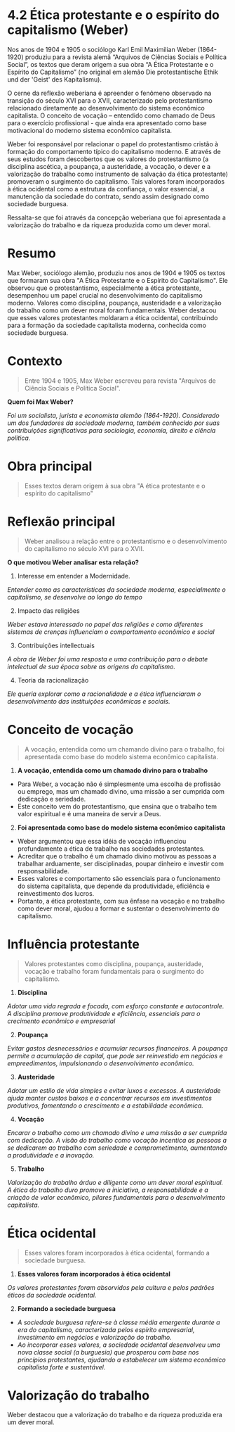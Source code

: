 # 4.2 Ética protestante e o espírito do capitalismo (Weber)

Nos anos de 1904 e 1905 o sociólogo Karl Emil Maximilian Weber (1864-1920) produziu para a revista alemã “Arquivos de Ciências Sociais e Política Social”, os textos que deram origem a sua obra “A Ética Protestante e o Espírito do Capitalismo” (no original em alemão Die protestantische Ethik und der 'Geist' des Kapitalismu).

O cerne da reflexão weberiana é apreender o fenômeno observado na transição do século XVI para o XVII, caracterizado pelo protestantismo relacionado diretamente ao desenvolvimento do sistema econômico capitalista. O conceito de vocação – entendido como chamado de Deus para o exercício profissional - que ainda era apresentado como base motivacional do moderno sistema econômico capitalista.

Weber foi responsável por relacionar o papel do protestantismo cristão à formação do comportamento típico do capitalismo moderno. E através de seus estudos foram descobertos que os valores do protestantismo (a disciplina ascética, a poupança, a austeridade, a vocação, o dever e a valorização do trabalho como instrumento de salvação da ética protestante) promoveram o surgimento do capitalismo. Tais valores foram incorporados à ética ocidental como a estrutura da confiança, o valor essencial, a manutenção da sociedade do contrato, sendo assim designado como sociedade burguesa.

Ressalta-se que foi através da concepção weberiana que foi apresentada a valorização do trabalho e da riqueza produzida como um dever moral.

# Resumo

Max Weber, sociólogo alemão, produziu nos anos de 1904 e 1905 os textos que formaram sua obra "A Ética Protestante e o Espírito do Capitalismo". Ele observou que o protestantismo, especialmente a ética protestante, desempenhou um papel crucial no desenvolvimento do capitalismo moderno. Valores como disciplina, poupança, austeridade e a valorização do trabalho como um dever moral foram fundamentais. Weber destacou que esses valores protestantes moldaram a ética ocidental, contribuindo para a formação da sociedade capitalista moderna, conhecida como sociedade burguesa.

# Contexto

> Entre 1904 e 1905, Max Weber escreveu para revista "Arquivos de Ciência Sociais e Política Social".

**Quem foi Max Weber?**

*Foi um socialista, jurista e economista alemão (1864-1920). Considerado um dos fundadores da sociedade moderna, também conhecido por suas contribuições significativas para sociologia, economia, direito e ciência política.*


# Obra principal

> Esses textos deram origem à sua obra "A ética protestante e o espírito do capitalismo"

# Reflexão principal

> Weber analisou a relação entre o protestantismo e o desenvolvimento do capitalismo no século XVI para o XVII.

**O que motivou Weber analisar esta relação?**

1. Interesse em entender a Modernidade.
   
*Entender como as características da sociedade moderna, especialmente o capitalismo, se desenvolve ao longo do tempo*

2. Impacto das religiões

*Weber estava interessado no papel das religiões e como diferentes sistemas de crenças influenciam o comportamento econômico e social*

3. Contribuições intellectuais

*A obra de Weber foi uma resposta e uma contribuição para o debate intelectual de sua época sobre as origens do capitalismo.*

4. Teoria da racionalização

*Ele queria explorar como a racionalidade e a ética influenciaram o desenvolvimento das instituições econômicas e sociais.*

# Conceito de vocação

> A vocação, entendida como um chamando divino para o trabalho, foi apresentada como base do modelo sistema econômico capitalista.

1. **A vocação, entendida como um chamado divino para o trabalho**

- Para Weber, a vocação não é simplesmente uma escolha de profissão ou emprego, mas um chamado divino, uma missão a ser cumprida com dedicação e seriedade.
- Este conceito vem do protestantismo, que ensina que o trabalho tem valor espiritual e é uma maneira de servir a Deus.

2. **Foi apresentada como base do modelo sistema econômico capitalista**

- Weber argumentou que essa idéia de vocação influenciou profundamente a ética de trabalho nas sociedades protestantes.
- Acreditar que o trabalho é um chamado divino motivou as pessoas a trabalhar arduamente, ser disciplinadas, poupar dinheiro e investir com responsabilidade.
- Esses valores e comportamento são essenciais para o funcionamento do sistema capitalista, que depende da produtividade, eficiência e reinvestimento dos lucros.
- Portanto, a ética protestante, com sua ênfase na vocação e no trabalho como dever moral, ajudou a formar e sustentar o desenvolvimento do capitalismo.

# Influência protestante

> Valores protestantes como disciplina, poupança, austeridade, vocação e trabalho foram fundamentais para o surgimento do capitalismo.

1. **Disciplina**

*Adotar uma vida regrada e focada, com esforço constante e autocontrole. A disciplina promove produtividade e eficiência, essenciais para o crecimento econômico e empresarial*

2. **Poupança**

*Evitar gastos desnecessários e acumular recursos financeiros. A poupança permite a acumulação de capital, que pode ser reinvestido em negócios e empreedimentos, impulsionando o desenvolvimento econômico.*

3. **Austeridade**

*Adotar um estilo de vida simples e evitar luxos e excessos. A austeridade ajuda manter custos baixos e a concentrar recursos em investimentos produtivos, fomentando o crescimento e a estabilidade econômica.*

4. **Vocação**

*Encarar o trabalho como um chamado divino e uma missão a ser cumprida com dedicação. A visão do trabalho como vocação incentica as pessoas a se dedicarem ao trabalho com seriedade e comprometimento, aumentando a produtividade e a inovação.*

5. **Trabalho**

*Valorização do trabalho árduo e diligente como um dever moral espiritual. A ética do trabalho duro promove a iniciativa, a responsabilidade e a criação de valor econômico, pilares fundamentais para o desenvolvimento capitalista.*

# Ética ocidental

> Esses valores foram incorporados à ética ocidental, formando a sociedade burguesa.

1. **Esses valores foram incorporados à ética ocidental**

*Os valores protestantes foram absorvidos pela cultura e pelos padrões éticos da sociedade ocidental.*

2. **Formando a sociedade burguesa**

- *A sociedade burguesa refere-se à classe média emergente durante a era do capitalismo, caracterizada pelos espírito empresarial, investimento em negócios e valorização do trabalho.*
- *Ao incorporar esses valores, a sociedade ocidental desenvolveu uma nova classe social (a burguesia) que prosperou com base nos princípios protestantes, ajudando a estabelecer um sistema econômico capitalista forte e sustentável.*

# Valorização do trabalho

Weber destacou que a valorização do trabalho e da riqueza produzida era um dever moral.